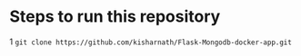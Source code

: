 # Steps to run this repository
  1 `git clone https://github.com/kisharnath/Flask-Mongodb-docker-app.git`
  
